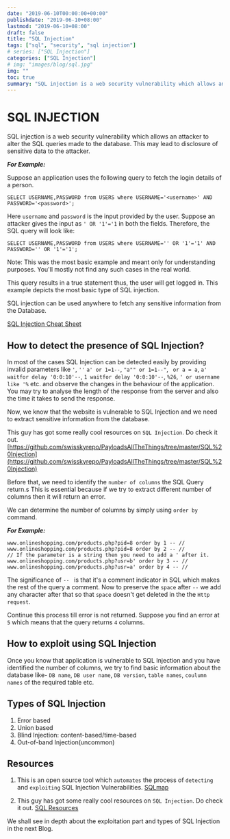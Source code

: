 ```yaml
---
date: "2019-06-10T00:00:00+00:00"
publishdate: "2019-06-10+08:00"
lastmod: "2019-06-10+08:00"
draft: false
title: "SQL Injection"
tags: ["sql", "security", "sql injection"]
# series: ["SQL Injection"]
categories: ["SQL Injection"]
# img: "images/blog/sql.jpg"
img: ""
toc: true
summary: "SQL injection is a web security vulnerability which allows an attacker to alter the SQL queries made to the database. This may lead to disclosure of sensitive datas to the attacker."
---
```


# SQL INJECTION

SQL injection is a web security vulnerability which allows an attacker to alter the SQL queries made to the database. This may lead to disclosure of sensitive data to the attacker.

**_For Example:_**

Suppose an application uses the following query to fetch the login details of a person.

```mysql
SELECT USERNAME,PASSWORD from USERS where USERNAME='<username>' AND PASSWORD='<password>';
```

Here `username` and `password` is the input provided by the user.
Suppose an attacker gives the input as ```' OR '1'='1``` in both the fields.
Therefore, the SQL query will look like:

```mysql
SELECT USERNAME,PASSWORD from USERS where USERNAME='' OR '1'='1' AND PASSWORD='' OR '1'='1';
```

Note: This was the most basic example and meant only for understanding purposes. You'll mostly not find any such cases in the real world.

This query results in a true statement thus, the user will get logged in. This example depicts the most basic type of SQL injection.

SQL injection can be used anywhere to fetch any sensitive information from the Database.

[SQL Injection Cheat Sheet](https://portswigger.net/web-security/sql-injection/cheat-sheet)

## How to detect the presence of SQL Injection?

In most of the cases SQL Injection can be detected easily by providing invalid parameters like `'`, `''` `a' or 1=1--`, `"a"" or 1=1--"`, ` or a = a`, `a' waitfor delay '0:0:10'--`, `1 waitfor delay '0:0:10'--`, `%26`, `' or username like '%` etc. and observe the changes in the behaviour of the application. You may try to analyse the length of the response from the server and also the time it takes to send the response.

Now, we know that the website is vulnerable to SQL Injection and we need to extract sensitive information from the database.

This guy has got some really cool resources on `SQL Injection`. Do check it out.
[https://github.com/swisskyrepo/PayloadsAllTheThings/tree/master/SQL%20Injection](https://github.com/swisskyrepo/PayloadsAllTheThings/tree/master/SQL%20Injection)

Before that, we need to identify the `number of columns` the SQL Query return.s This is essential because if we try to extract different number of columns then it will return an error.

We can determine the number of columns by simply using `order by` command.

**_For Example:_**

```url
www.onlineshopping.com/products.php?pid=8 order by 1 -- //
www.onlineshopping.com/products.php?pid=8 order by 2 -- //
// If the parameter is a string then you need to add a ' after it.
www.onlineshopping.com/products.php?usr=b' order by 3 -- //
www.onlineshopping.com/products.php?usr=a' order by 4 -- //
```

The significance of `-- ` is that it's a comment indicator in SQL which makes the rest of the query a comment. Now to preserve the `space` after `--` we add any character after that so that `space` doesn't get deleted in the the `Http request`.

Continue this process till error is not returned. Suppose you find an error at `5` which means that the query returns `4` columns.

## How to exploit using SQL Injection

Once you know that application is vulnerable to SQL Injection and you have identified the number of columns, we try to find basic information about the database like- `DB name`, `DB user name`, `DB version`, `table names`, `coulumn names` of the required table etc.

## Types of SQL Injection

1. Error based
2. Union based
3. Blind Injection: content-based/time-based
4. Out-of-band Injection(uncommon)

## Resources

1. This is an open source tool which `automates` the process of `detecting` and `exploiting` SQL Injection Vulnerabilities.
   [SQLmap](http://sqlmap.org/)

2. This guy has got some really cool resources on `SQL Injection`. Do check it out.
   [SQL Resources](https://github.com/swisskyrepo/PayloadsAllTheThings/tree/master/SQL%20Injection)


We shall see in depth about the exploitation part and types of SQL Injection in the next Blog.

